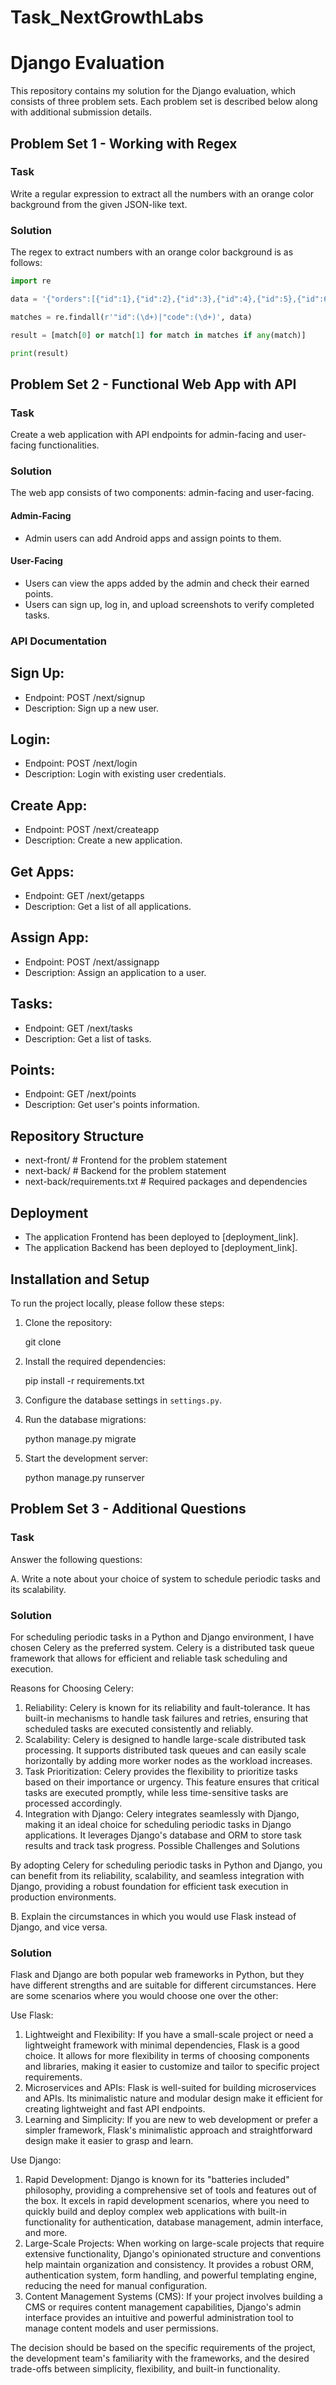 # Task_NextGrowthLabs

# Django Evaluation

This repository contains my solution for the Django evaluation, which consists of three problem sets. Each problem set is described below along with additional submission details.

## Problem Set 1 - Working with Regex

### Task

Write a regular expression to extract all the numbers with an orange color background from the given JSON-like text.

### Solution

The regex to extract numbers with an orange color background is as follows:

```python
import re

data = '{"orders":[{"id":1},{"id":2},{"id":3},{"id":4},{"id":5},{"id":6},{"id":7},{"id":8},{"id":9},{"id":10},{"id":11},{"id":648},{"id":649},{"id":650},{"id":651},{"id":652},{"id":653}],"errors":[{"code":3,"message":"[PHP Warning #2] count(): Parameter must be an array or an object that implements Countable (153)"}]}'

matches = re.findall(r'"id":(\d+)|"code":(\d+)', data)

result = [match[0] or match[1] for match in matches if any(match)]

print(result)
```

## Problem Set 2 - Functional Web App with API

### Task

Create a web application with API endpoints for admin-facing and user-facing functionalities.

### Solution

The web app consists of two components: admin-facing and user-facing.

#### Admin-Facing

- Admin users can add Android apps and assign points to them.

#### User-Facing

- Users can view the apps added by the admin and check their earned points.
- Users can sign up, log in, and upload screenshots to verify completed tasks.

### API Documentation

## Sign Up:

- Endpoint: POST /next/signup
- Description: Sign up a new user.
  
## Login:

- Endpoint: POST /next/login
- Description: Login with existing user credentials.
  
## Create App:

- Endpoint: POST /next/createapp
- Description: Create a new application.
  
## Get Apps:

- Endpoint: GET /next/getapps
- Description: Get a list of all applications.
  
## Assign App:

- Endpoint: POST /next/assignapp
- Description: Assign an application to a user.
  
## Tasks:

- Endpoint: GET /next/tasks
- Description: Get a list of tasks.
  
## Points:

- Endpoint: GET /next/points
- Description: Get user's points information.

## Repository Structure

- next-front/ # Frontend for the problem statement
- next-back/ # Backend for the problem statement
- next-back/requirements.txt # Required packages and dependencies

## Deployment

- The application Frontend has been deployed to [deployment_link].
- The application Backend has been deployed to [deployment_link].

## Installation and Setup

To run the project locally, please follow these steps:

1. Clone the repository:

   git clone 

2. Install the required dependencies:

   pip install -r requirements.txt

3. Configure the database settings in `settings.py`.

4. Run the database migrations:

   python manage.py migrate

5. Start the development server:

   python manage.py runserver

## Problem Set 3 - Additional Questions

### Task

Answer the following questions:

A. Write a note about your choice of system to schedule periodic tasks and its scalability.

### Solution

For scheduling periodic tasks in a Python and Django environment, I have chosen Celery as the preferred system. Celery is a distributed task queue framework that allows for efficient and reliable task scheduling and execution.

Reasons for Choosing Celery:

1. Reliability: Celery is known for its reliability and fault-tolerance. It has built-in mechanisms to handle task failures and retries, ensuring that scheduled tasks are executed consistently and reliably.
2. Scalability: Celery is designed to handle large-scale distributed task processing. It supports distributed task queues and can easily scale horizontally by adding more worker nodes as the workload increases.
3. Task Prioritization: Celery provides the flexibility to prioritize tasks based on their importance or urgency. This feature ensures that critical tasks are executed promptly, while less time-sensitive tasks are processed accordingly.
4. Integration with Django: Celery integrates seamlessly with Django, making it an ideal choice for scheduling periodic tasks in Django applications. It leverages Django's database and ORM to store task results and track task progress.
   Possible Challenges and Solutions

By adopting Celery for scheduling periodic tasks in Python and Django, you can benefit from its reliability, scalability, and seamless integration with Django, providing a robust foundation for efficient task execution in production environments.

B. Explain the circumstances in which you would use Flask instead of Django, and vice versa.

### Solution

Flask and Django are both popular web frameworks in Python, but they have different strengths and are suitable for different circumstances. Here are some scenarios where you would choose one over the other:

Use Flask:

1. Lightweight and Flexibility: If you have a small-scale project or need a lightweight framework with minimal dependencies, Flask is a good choice. It allows for more flexibility in terms of choosing components and libraries, making it easier to customize and tailor to specific project requirements.
2. Microservices and APIs: Flask is well-suited for building microservices and APIs. Its minimalistic nature and modular design make it efficient for creating lightweight and fast API endpoints.
3. Learning and Simplicity: If you are new to web development or prefer a simpler framework, Flask's minimalistic approach and straightforward design make it easier to grasp and learn.

Use Django:

1. Rapid Development: Django is known for its "batteries included" philosophy, providing a comprehensive set of tools and features out of the box. It excels in rapid development scenarios, where you need to quickly build and deploy complex web applications with built-in functionality for authentication, database management, admin interface, and more.
2. Large-Scale Projects: When working on large-scale projects that require extensive functionality, Django's opinionated structure and conventions help maintain organization and consistency. It provides a robust ORM, authentication system, form handling, and powerful templating engine, reducing the need for manual configuration.
3. Content Management Systems (CMS): If your project involves building a CMS or requires content management capabilities, Django's admin interface provides an intuitive and powerful administration tool to manage content models and user permissions.

The decision should be based on the specific requirements of the project, the development team's familiarity with the frameworks, and the desired trade-offs between simplicity, flexibility, and built-in functionality.
